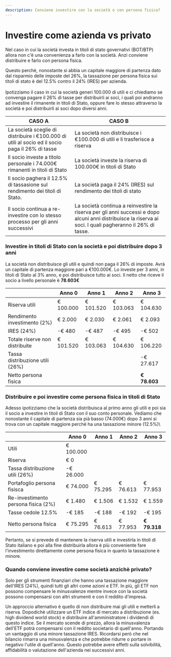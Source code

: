 ```yaml
---
description: Conviene investire con la società o con persona fisica?
---
```


# Investire come azienda vs privato

Nel caso in cui la società investa in titoli di stato governativi (BOT/BTP) allora non c'è una convenienza a farlo con la società. Anzi conviene distribuire e farlo con persona fisica.&#x20;

Questo perchè, nonostante si abbia un capitale maggiore di partenza dato dal risparmio delle imposte del 26%, la tassazione per persona fisica sui titoli di stato è del 12.5% contro il 24% (IRES) per azienda.\
\
Ipotizziamo il caso in cui la società generi 100.000 di utili e ci chiediamo se convenga pagare il 26% di tasse per distribuirli ai soci, i quali poi andranno ad investire il rimanente in titoli di Stato, oppure fare lo stesso attraverso la società e poi distribuirli ai soci dopo diversi anni.

| CASO A                                                                                          | CASO B                                                                                                                                                     |
| ----------------------------------------------------------------------------------------------- | ---------------------------------------------------------------------------------------------------------------------------------------------------------- |
| La società sceglie di distribuire i €100.000 di utili al socio ed il socio paga il 26% di tasse | La società non distribuisce i €100.000 di utili e li trasferisce a riserva                                                                                 |
| Il socio investe a titolo personale i 74.000€ rimanenti in titoli di Stato                      | La società investe la riserva di 100.000€ in titoli di Stato                                                                                               |
| Il socio paghera il 12.5% di tassasione sul rendimento dei titoli di Stato.                     | La società paga il 24% (IRES) sul rendimento dei titoli di stato                                                                                           |
| Il socio continua a re-investire con lo stesso processo per gli anni successivi                 | La società continua a reinvestire la riserva per gli anni successi e dopo alcuni anni distribuisce la riserva ai soci. I quali pagheranno il 26% di tasse. |



### Investire in titoli di Stato con la società e poi distribuire dopo 3 anni

La società non distribuisce gli utili e quindi non paga il 26% di imposte. Avrà un capitale di partenza maggiore pari a €100.000€. Lo investe per 3 anni, in titoli di Stato al 3% anno, e poi distribuisce tutto ai soci. Il netto che riceve il socio a livello personale è **78.603€**

|                                 | Anno 0    | Anno 1    | Anno 2    | Anno 3       |
| ------------------------------- | --------- | --------- | --------- | ------------ |
| Riserva utili                   | € 100.000 | € 101.520 | € 103.063 | € 104.630    |
| Rendimento investimento (2%)    | € 2.000   | € 2.030   | € 2.061   | € 2.093      |
| IRES (24%)                      | -€ 480    | -€ 487    | -€ 495    | -€ 502       |
| Totale riserve non distribuite  | € 101.520 | € 103.063 | € 104.630 | € 106.220    |
| Tassa distribuzione utili (26%) |           |           |           | -€ 27.617    |
| Netto persona fisica            |           |           |           | **€ 78.603** |



### Distribuire e poi investire come persona fisica in titoli di Stato

Adesso ipotizziamo che la società distribuisca al primo anno gli utili e poi sia il socio a investire in titoli di Stato con il suo conto personale. Vediamo che nonostante il capitale di partenza sia pià basso (74.000€) dopo 3 anni si trova con un capitale maggiore perchè ha una tassazione minore (12.5%)\


|                                     | Anno 0    | Anno 1   | Anno 2   | Anno 3       |
| ----------------------------------- | --------- | -------- | -------- | ------------ |
| Utili                               | € 100.000 |          |          |              |
| Riserva                             | € 0       |          |          |              |
| Tassa distribuzione utili (26%)     | -€ 26.000 |          |          |              |
| Portafoglio persona fisisca         | € 74.000  | € 75.295 | € 76.613 | € 77.953     |
| Re-investimento persona fisica (2%) | € 1.480   | € 1.506  | € 1.532  | € 1.559      |
| Tasse cedole 12.5%                  | -€ 185    | -€ 188   | -€ 192   | -€ 195       |
| Netto persona fisica                | € 75.295  | € 76.613 | € 77.953 | **€ 79.318** |

Pertanto, se si prevede di mantenere la riserva utili e investirla in titoli di Stato italiano e poi alla fine distribuirla allora è più conveniente fare l'investimento direttamente come persona fisica in quanto la tassazione è minore. &#x20;

### Quando conviene investire come società anzichè privato?

Solo per gli strumenti finanziari che hanno una tassazione maggiore dell'IRES (24%), quindi tutti gli altri come azioni e ETF. In più, gli ETF non possono compensare le minusvalenze mentre invece con la società possono compensarsi con altri strumenti e con il reddito d'impresa.

Un approccio alternativo è quello di non distribuire mai gli utili e metterli a riserva. Dopodichè utilizzare un ETF indice di mercato a distribuzione (es. high dividend world stock) e distribuire all'amministratore i dividendi di questo indice. Se il mercato scende di prezzo, allora la minusvalenza dell'ETF potrà compensarsi con il reddito societario di quell'anno. Portando un vantaggio di una minore tassazione IRES. Ricordarsi però che nel bilancio rimarra una minusvalenza e che potrebbe ridurre o portare in negativo l'utile di quell'anno. Questo potrebbe avere effetti sulla solvibilità, affidabilità o valutazione dell'azienda nei successivi anni.
